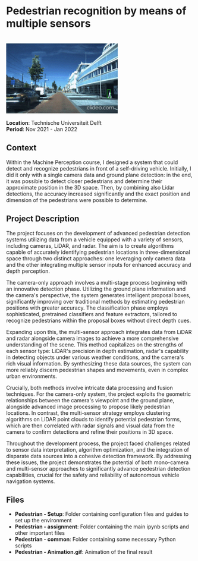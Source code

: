 # Pedestrian recognition by means of multiple sensors

<br>
<img src="./Pedestrian%20-%20Animation.gif" width="300">  
<br>

**Location**: Technische Universiteit Delft  
**Period**: Nov 2021 - Jan 2022  

## Context
Within the Machine Perception course, I designed a system that could detect and recognize pedestrians in front of a self-driving vehicle. Initially, I did it only with a single camera data and ground plane detection: in the end, it was possible to detect closer pedestrians and determine their approximate position in the 3D space. Then, by combining also Lidar detections, the accuracy increased significantly and the exact position and dimension of the pedestrians were possible to determine.

## Project Description
The project focuses on the development of advanced pedestrian detection systems utilizing data from a vehicle equipped with a variety of sensors, including cameras, LiDAR, and radar. The aim is to create algorithms capable of accurately identifying pedestrian locations in three-dimensional space through two distinct approaches: one leveraging only camera data and the other integrating multiple sensor inputs for enhanced accuracy and depth perception.

The camera-only approach involves a multi-stage process beginning with an innovative detection phase. Utilizing the ground plane information and the camera's perspective, the system generates intelligent proposal boxes, significantly improving over traditional methods by estimating pedestrian positions with greater accuracy. The classification phase employs sophisticated, pretrained classifiers and feature extractors, tailored to recognize pedestrians within the proposal boxes without direct depth cues.

Expanding upon this, the multi-sensor approach integrates data from LiDAR and radar alongside camera images to achieve a more comprehensive understanding of the scene. This method capitalizes on the strengths of each sensor type: LiDAR's precision in depth estimation, radar's capability in detecting objects under various weather conditions, and the camera's rich visual information. By synthesizing these data sources, the system can more reliably discern pedestrian shapes and movements, even in complex urban environments.

Crucially, both methods involve intricate data processing and fusion techniques. For the camera-only system, the project exploits the geometric relationships between the camera's viewpoint and the ground plane, alongside advanced image processing to propose likely pedestrian locations. In contrast, the multi-sensor strategy employs clustering algorithms on LiDAR point clouds to identify potential pedestrian forms, which are then correlated with radar signals and visual data from the camera to confirm detections and refine their positions in 3D space.

Throughout the development process, the project faced challenges related to sensor data interpretation, algorithm optimization, and the integration of disparate data sources into a cohesive detection framework. By addressing these issues, the project demonstrates the potential of both mono-camera and multi-sensor approaches to significantly advance pedestrian detection capabilities, crucial for the safety and reliability of autonomous vehicle navigation systems. 

## Files
- **Pedestrian - Setup**: Folder containing configuration files and guides to set up the environment 
- **Pedestrian - assignment**: Folder containing the main ipynb scripts and other important files 
- **Pedestrian - common**: Folder containing some necessary Python scripts
- **Pedestrian - Animation.gif**: Animation of the final result
